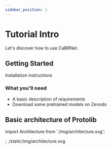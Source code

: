 ```yaml
---
sidebar_position: 1
---
```


# Tutorial Intro

Let's discover how to use CaBRNet.

## Getting Started

Installation instructions


### What you'll need

- A basic description of requirements
- Download some pretrained models on Zenodo

## Basic architecture of Protolib


import Architecture from './img/architecture.svg';

<Architecture />;
./static/img/architecture.svg
